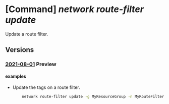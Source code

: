 # [Command] _network route-filter update_

Update a route filter.

## Versions

### [2021-08-01](/Resources/mgmt-plane/L3N1YnNjcmlwdGlvbnMve30vcmVzb3VyY2Vncm91cHMve30vcHJvdmlkZXJzL21pY3Jvc29mdC5uZXR3b3JrL3JvdXRlZmlsdGVycy97fQ==/2021-08-01.xml) **Preview**

<!-- mgmt-plane /subscriptions/{}/resourcegroups/{}/providers/microsoft.network/routefilters/{} 2021-08-01 -->

#### examples

- Update the tags on a route filter.
    ```bash
        network route-filter update -g MyResourceGroup -n MyRouteFilter --set tags.CostCenter=MyBusinessGroup
    ```
